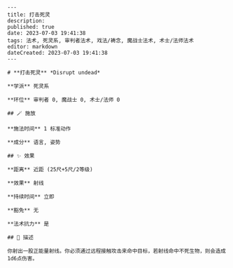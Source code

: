 
    ---
    title: 打击死灵
    description: 
    published: true
    date: 2023-07-03 19:41:38
    tags: 法术, 死灵系, 审判者法术, 戏法/祷念, 魔战士法术, 术士/法师法术
    editor: markdown
    dateCreated: 2023-07-03 19:41:38
    ---

    # **打击死灵** *Disrupt undead*

    **学派** 死灵系 

    **环位** 审判者 0, 魔战士 0, 术士/法师 0

    ## 🪄 施放

    **施法时间** 1 标准动作

    **成分** 语言, 姿势

    ## ✨ 效果  

    **距离** 近距 (25尺+5尺/2等级) 

    **效果** 射线 

    **持续时间** 立即 

    **豁免** 无

    **法术抗力** 是

    ## 📖 描述

    你射出一股正能量射线。你必须通过远程接触攻击来命中目标，若射线命中不死生物，则会造成1d6点伤害。
    